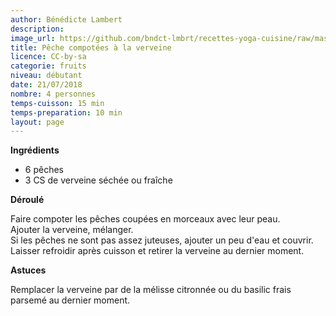 ```yaml
---
author: Bénédicte Lambert
description: 
image_url: https://github.com/bndct-lmbrt/recettes-yoga-cuisine/raw/master/medias/peches-verveine.jpg
title: Pêche compotées à la verveine
licence: CC-by-sa
categorie: fruits
niveau: débutant
date: 21/07/2018
nombre: 4 personnes
temps-cuisson: 15 min
temps-preparation: 10 min
layout: page
---
```



**Ingrédients**  
 

* 6 pêches
* 3 CS de verveine séchée ou fraîche


**Déroulé**  

Faire compoter les pêches coupées en morceaux avec leur peau.  
Ajouter la verveine, mélanger.  
Si les pêches ne sont pas assez juteuses, ajouter un peu d'eau et couvrir.  
Laisser refroidir après cuisson et retirer la verveine au dernier moment.  
  


**Astuces** 

Remplacer la verveine par de la mélisse citronnée ou du basilic frais parsemé au dernier moment.  